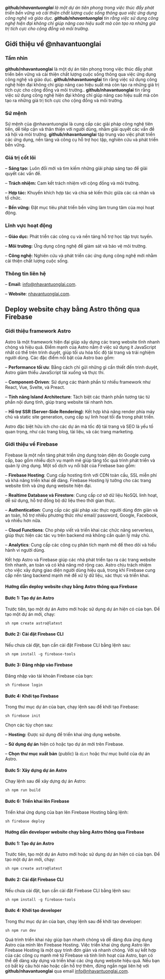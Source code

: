 _**github/nhavantuonglai** là một dự án tiên phong trong việc thúc đẩy phát triển bền vững và cải thiện chất lượng cuộc sống thông qua việc ứng dụng công nghệ và giáo dục. **github/nhavantuonglai** tin rằng việc sử dụng công nghệ hiện đại không chỉ giúp nâng cao hiệu suất mà còn tạo ra những giá trị tích cực cho cộng đồng và môi trường._

## Giới thiệu về @nhavantuonglai

### Tầm nhìn

**github/nhavantuonglai** là một dự án tiên phong trong việc thúc đẩy phát triển bền vững và cải thiện chất lượng cuộc sống thông qua việc ứng dụng công nghệ và giáo dục. **github/nhavantuonglai** tin rằng việc sử dụng công nghệ hiện đại không chỉ giúp nâng cao hiệu suất mà còn tạo ra những giá trị tích cực cho cộng đồng và môi trường.. **github/nhavantuonglai** tin rằng việc sử dụng công nghệ hiện đại không chỉ giúp nâng cao hiệu suất mà còn tạo ra những giá trị tích cực cho cộng đồng và môi trường.

### Sứ mệnh

Sứ mệnh của @nhavantuonglai là cung cấp các giải pháp công nghệ tiên tiến, dễ tiếp cận và thân thiện với người dùng, nhằm giải quyết các vấn đề xã hội và môi trường. **github/nhavantuonglai** tập trung vào việc phát triển các ứng dụng, nền tảng và công cụ hỗ trợ học tập, nghiên cứu và phát triển bền vững.

### Giá trị cốt lõi

– **Sáng tạo:** Luôn đổi mới và tìm kiếm những giải pháp sáng tạo để giải quyết các vấn đề.

– **Trách nhiệm:** Cam kết trách nhiệm với cộng đồng và môi trường.

– **Hợp tác:** Khuyến khích hợp tác và chia sẻ kiến thức giữa các cá nhân và tổ chức.

– **Bền vững:** Đặt mục tiêu phát triển bền vững làm trung tâm của mọi hoạt động.

### Lĩnh vực hoạt động

– **Giáo dục:** Phát triển các công cụ và nền tảng hỗ trợ học tập trực tuyến.

– **Môi trường:** Ứng dụng công nghệ để giám sát và bảo vệ môi trường.

– **Công nghệ:** Nghiên cứu và phát triển các ứng dụng công nghệ mới nhằm cải thiện chất lượng cuộc sống.

### Thông tin liên hệ

– **Email:** [info@nhavantuonglai.com](mailto:info@nhavantuonglai.com).

– **Website**: [nhavantuonglai.com](https://nhavantuonglai.com/).

## Deploy website chạy bằng Astro thông qua Firebase

### Giới thiệu framework Astro

Astro là một framework hiện đại giúp xây dựng các trang website  tĩnh nhanh chóng và hiệu quả. Điểm mạnh của Astro nằm ở việc sử dụng ít JavaScript nhất có thể trên trình duyệt, giúp tối ưu hóa tốc độ tải trang và trải nghiệm người dùng. Các đặc điểm nổi bật của Astro bao gồm:

– **Performance tối ưu**: Bằng cách chỉ gửi những gì cần thiết đến trình duyệt, Astro giảm thiểu JavaScript tải xuống và thực thi.

– **Component-Driven**: Sử dụng các thành phần từ nhiều framework như React, Vue, Svelte, và Preact.

– **Tính năng Island Architecture**: Tách biệt các thành phần tương tác từ phần nội dung tĩnh, giúp trang website tải nhanh hơn.

– **Hỗ trợ SSR (Server-Side Rendering)**: Kết hợp khả năng render phía máy chủ và static site generation, cung cấp sự linh hoạt tối đa trong phát triển.

Astro đặc biệt hữu ích cho các dự án mà tốc độ tải trang và SEO là yếu tố quan trọng, như các trang blog, tài liệu, và các trang marketing.

### Giới thiệu về Firebase

Firebase là một nền tảng phát triển ứng dụng toàn diện do Google cung cấp, bao gồm nhiều dịch vụ mạnh mẽ giúp tăng tốc quá trình phát triển và quản lý ứng dụng. Một số dịch vụ nổi bật của Firebase bao gồm:

– **Firebase Hosting**: Cung cấp hosting tĩnh với CDN toàn cầu, SSL miễn phí và khả năng triển khai dễ dàng. Firebase Hosting lý tưởng cho các trang website tĩnh và ứng dụng website hiện đại.

– **Realtime Database và Firestore**: Cung cấp cơ sở dữ liệu NoSQL linh hoạt, dễ sử dụng, hỗ trợ đồng bộ dữ liệu theo thời gian thực.

– **Authentication**: Cung cấp các giải pháp xác thực người dùng đơn giản và an toàn, hỗ trợ nhiều phương thức như email/ password, Google, Facebook, và nhiều hơn nữa.

– **Cloud Functions**: Cho phép viết và triển khai các chức năng serverless, giúp thực hiện các tác vụ trên backend mà không cần quản lý máy chủ.

– **Analytics**: Cung cấp các công cụ phân tích mạnh mẽ để theo dõi và hiểu hành vi người dùng.

Kết hợp Astro và Firebase giúp các nhà phát triển tạo ra các trang website tĩnh nhanh, an toàn và có khả năng mở rộng cao. Astro chịu trách nhiệm cho việc xây dựng giao diện người dùng hiệu quả, trong khi Firebase cung cấp nền tảng backend mạnh mẽ để xử lý dữ liệu, xác thực và triển khai.

#### Hướng dẫn deploy website chạy bằng Astro thông qua Firebase

#### Bước 1: Tạo dự án Astro

Trước tiên, tạo một dự án Astro mới hoặc sử dụng dự án hiện có của bạn. Để tạo một dự án mới, chạy:

```
sh npm create astro@latest
```

#### Bước 2: Cài đặt Firebase CLI

Nếu chưa cài đặt, bạn cần cài đặt Firebase CLI bằng lệnh sau:

```
sh npm install -g firebase-tools
```

#### Bước 3: Đăng nhập vào Firebase

Đăng nhập vào tài khoản Firebase của bạn:

```
sh firebase login
```

#### Bước 4: Khởi tạo Firebase

Trong thư mục dự án của bạn, chạy lệnh sau để khởi tạo Firebase:

```
sh firebase init
```

Chọn các tùy chọn sau:

– **Hosting:** Được sử dụng để triển khai ứng dụng website.

– **Sử dụng dự án** hiện có hoặc tạo dự án mới trên Firebase.

– **Chọn thư mục xuất bản** (public) là `dist` hoặc thư mục build của dự án Astro.

#### Bước 5: Xây dựng dự án Astro

Chạy lệnh sau để xây dựng dự án Astro:

```
sh npm run build
```

#### Bước 6: Triển khai lên Firebase

Triển khai ứng dụng của bạn lên Firebase Hosting bằng lệnh:

```
sh firebase deploy
```

#### Hướng dẫn developer website chạy bằng Astro thông qua Firebase

#### Bước 1: Tạo dự án Astro

Trước tiên, tạo một dự án Astro mới hoặc sử dụng dự án hiện có của bạn. Để tạo một dự án mới, chạy:

```
sh npm create astro@latest
```

#### Bước 2: Cài đặt Firebase CLI

Nếu chưa cài đặt, bạn cần cài đặt Firebase CLI bằng lệnh sau:

```
sh npm install -g firebase-tools
```

#### Bước 4: Khởi tạo developer

Trong thư mục dự án của bạn, chạy lệnh sau để khởi tạo developer:

```
sh npm run dev
```

Quá trình triển khai này giúp bạn nhanh chóng và dễ dàng đưa ứng dụng Astro của mình lên Firebase Hosting. Việc triển khai ứng dụng Astro lên Firebase Hosting là một quy trình đơn giản và nhanh chóng. Với sự kết hợp của các công cụ mạnh mẽ từ Firebase và tính linh hoạt của Astro, bạn có thể dễ dàng xây dựng và triển khai các ứng dụng website hiệu quả. Nếu bạn có bất kỳ câu hỏi nào hoặc cần hỗ trợ thêm, đừng ngần ngại liên hệ với **github/nhavantuonglai** qua email [info@nhavantuonglai.com](mailto:info@nhavantuonglai.com).
